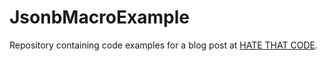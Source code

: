 # JsonbMacroExample

Repository containing code examples for a blog post at [HATE THAT CODE](http://hatethatcode.com/a-macro-to-query-over-multiple-fields-of-a-jsonb-column.html).

